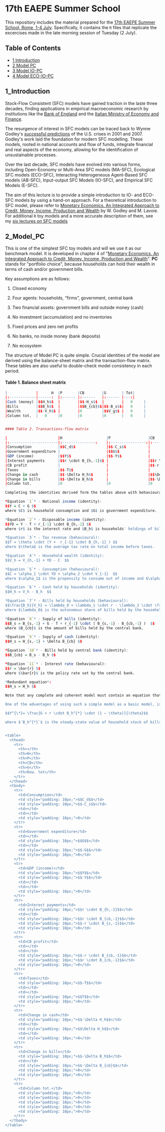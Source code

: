 # 17th EAEPE Summer School

This repository includes the material prepared for the [17th EAEPE Summer School, Rome, 1-4 July](https://eaepe.org/?page=events&side=summer_school&sub=eaepe_summer_school). Specifically, it contains the `R` files that replicate the excercises made in the late morning session of Tuesday (2 July). 

## Table of Contents

- [1 Introduction](#1_Introduction)
- [2 Model PC](#2_Model_PC)
- [3 Model IO-PC](#3_Model_IO-PC)
- [4 Model ECO-IO-PC](#3_Model_ECO-IO-PC)


## 1_Introduction

Stock-Flow Consistent (SFC) models have gained traction in the laste three decades, finding applications in empirical macroeconomic research by institutions like the [Bank of England](https://www.bankofengland.co.uk/-/media/boe/files/working-paper/2016/a-dynamic-model-of-financial-balances-for-the-uk) and the [Italian Ministry of Economy and Finance](https://www.sciencedirect.com/science/article/abs/pii/S0264999322003509).

The resurgence of interest in SFC models can be traced back to Wynne Godley's [successful predictions](https://www.levyinstitute.org/publications/seven-unsustainable-processes) of the U.S. crises in 2001 and 2007. Godley's work laid the foundation for modern SFC modelling. These models, rooted in national accounts and flow of funds, integrate financial and real aspects of the economy, allowing for the identification of unsustainable processes.

Over the last decade, SFC models have evolved into various forms, including Open-Economy or Multi-Area SFC models (MA-SFC), Ecological SFC models (ECO-SFC), Interacting Heterogeneous Agent-Based SFC models (AB-SFC), Input-output SFC Models (IO-SFC), and Empirical SFC Models (E-SFC).

The aim of this lecture is to provide a simple introduction to IO- and ECO-SFC models by using a hand-on approach. For a theoretical introduction to SFC model, please refer to [Monetary Economics. An Integrated Approach to Credit, Money, Income, Production and Wealth](https://link.springer.com/book/10.1007/978-1-137-08599-3) by W. Godley and M. Lavoie. For additional `R` toy models and a more accurate description of them, see my [six lectures on SFC models](https://github.com/marcoverpas/Six_lectures_on_sfc_models)

## 2_Model_PC

This is one of the simplest SFC toy models and will we use it as our benchmark model. It is developed in chapter 4 of "[Monetary Economics. An Integrated Approach to Credit, Money, Income, Production and Wealth](https://link.springer.com/book/10.1007/978-1-137-08599-3)". **PC** stands for "portfolio choice", because households can hold their wealth in terms of cash and/or government bills.

Key assumptions are as follows:

1. Closed economy

1. Four agents: households, “firms”, government, central bank

1. Two financial assets: government bills and outside money (cash)

1. No investment (accumulation) and no inventories

1. Fixed prices and zero net profits

1. No banks, no inside money (bank deposits)

1. No ecosystem

The structure of Model PC is quite simple. Crucial identities of the model are derived using the balance-sheet matrix and the transaction-flow matrix. These tables are also useful to double-check model consistency in each period. 

#### Table 1. Balance sheet matrix  

```R
|             |      H  |P       |CB        |G       | Tot|
|:------------|------:  |:------ |:------   |:------ |---:|
|Cash (money) |$$H_h$$  |        |$$-H_s$$  |        |   0     |
|Bills        |$$B_h$$  |        |$$B_{cb}$$|$$-B_s$$|   0     |
|Wealth       |$$-V_h$$ |        |0         |$$V_g$$ |   0     |
|Column tot.  |   0     |0       |0         |0       |   0     |


#### Table 2. Transactions-flow matrix  

|                       |H                    |P                 |CB                       |G                    | Row. tot |
|:----------------------|:---------------:    |:----------------:|:--------------:         |:--------------:     |:-------: |
|Consumption            |$$C_d$$              |$$-C_s$$          |                         |                     |   0      |
|Government expenditure |                     |$$G$$             |                         |$$-G$$               |   0      |
|GDP (income)           |$$Y$$                |$$-Y$$            |                         |                     |   0      |
|Interest payments      |$$r \cdot B_{h,-1}$$ |                  |$$r \cdot B_{cb,-1}$$    |$$-r \cdot B_{s,-1}$$|   0      |
|CB profit              |                     |                  |$$-r \cdot B_{cb,-1}$$   |$$r \cdot B_{cb,-1}$$|   0      |
|Taxes                  |$$-T$$               |                  |                         |$$T$$                |   0      |
|Change in cash         |$$-\Delta H_h$$      |                  |$$\Delta H_h$$           |                     |   0      |
|Change in bills        |$$-\Delta B_h$$      |                  |$$-\Delta B_{cb}$$       |0                    |   0      |
|Column tot.            |0                    |0                 |0                        |0                    |   0      |

Completing the identities derived form the tables above with behavioural equations for taxes, consumption, demand for bills, and the interest rate, we obtain the following system of difference equations:

*Equation `1`* - National income (identity): 
$$Y = C + G $$
where $C$ is household consumption and $G$ is government expenditure.

*Equation `2`* - Disposable income (identity):
$$YD = Y - T + r_{-1} \cdot B_{h,-1} $$
where $r$ is the interest rate and $B_h$ is households' holdings of bills. The subscript $-1$ stands for lagged variable.

*Equation `3`* - Tax revenue (behavioural):
$$T = \theta \cdot (Y +  r_{-1} \cdot B_{h,-1} ) $$
where $\theta$ is the average tax rate on total income before taxes.

*Equation `4`* - Household wealth (identity):
$$V_h = V_{h,-1} + YD - C  $$

*Equation `5`* - Consumption (hehavioural):
$$C = \alpha_1 \cdot YD + \alpha_2 \cdot V_{-1}  $$
where $\alpha_1$ is the propensity to consume out of income and $\alpha_2$ is the propensity to consume out of wealth.

*Equation `6`* - Cash held by households (identity):
$$H_h = V_h - B_h  $$

*Equation `7`* - Bills held by households (behavioural):
$$\frac{B_h}{V_h} = \lambda_0 + \lambda_1 \cdot r - \lambda_2 \cdot \frac{YD}{V_h}  $$
where $\lambda_0$ is the autonomous share of bills held by the households, $\lambda_1$ is the elasticity to the interest rate, and $\lambda_2$ captures households' liquidity preference.

*Equation `8`* - Supply of bills (identity):
$$B_s = B_{s,-1} + G - T + r_{-1} \cdot ( B_{s,-1} - B_{cb,-1} )  $$
where $B_{cb}$ is the amount of bills held by the central bank.

*Equation `9`* - Supply of cash (identity):
$$H_s = H_{s,-1} + \Delta B_{cb} $$

*Equation `10`* - Bills held by central bank (identity):
$$B_{cb} = B_s - B_h $$

*Equation `11`* - Interest rate (behavioural):
$$r = \bar{r} $$
where $\bar{r}$ is the policy rate set by the central bank.

*Redundant equation*:
$$H_s = H_h $$

Note that any complete and coherent model must contain an equation that is *redundant*, meaning that it is logically implied by all the others (*Walras' Law*). This equation must be excluded from the model, which is the reason it is sometimes called the *hidden equation*. However, it can be conveniently used to double-check the consistency of the model.

One of the advantages of using such a simple model as a basic model, is that we can calculate the (quasi) steady state solution for national income $`Y`$. We can do that by observing that in the steady state there must be no saving ($`C=YD`$) and household holdings of bills are stable ($`B_{h,−1}=B_h=B_h^{*}`$). Using these conditions and equations (2) and (3) in $`Y`$, we otain: 

$$Y^{\*}= \frac{G + r \cdot B_h^{*} \cdot (1 − \theta)}{\theta}$$

where $`B_h^{*}`$ is the steady-state value of household stock of bills.


<table>
  <thead>
    <tr>
      <th></th>
      <th>H</th>
      <th>P</th>
      <th>CB</th>
      <th>G</th>
      <th>Row. tot</th>
    </tr>
  </thead>
  <tbody>
    <tr>
      <td>Consumption</td>
      <td style="padding: 10px;">$$C_d$$</td>
      <td style="padding: 10px;">$$-C_s$$</td>
      <td></td>
      <td></td>
      <td style="padding: 10px;">0</td>
    </tr>
    <tr>
      <td>Government expenditure</td>
      <td></td>
      <td style="padding: 10px;">$$G$$</td>
      <td></td>
      <td style="padding: 10px;">$$-G$$</td>
      <td style="padding: 10px;">0</td>
    </tr>
    <tr>
      <td>GDP (income)</td>
      <td style="padding: 10px;">$$Y$$</td>
      <td style="padding: 10px;">$$-Y$$</td>
      <td></td>
      <td></td>
      <td style="padding: 10px;">0</td>
    </tr>
    <tr>
      <td>Interest payments</td>
      <td style="padding: 10px;">$$r \cdot B_{h,-1}$$</td>
      <td></td>
      <td style="padding: 10px;">$$r \cdot B_{cb,-1}$$</td>
      <td style="padding: 10px;">$$-r \cdot B_{s,-1}$$</td>
      <td style="padding: 10px;">0</td>
    </tr>
    <tr>
      <td>CB profit</td>
      <td></td>
      <td></td>
      <td style="padding: 10px;">$$-r \cdot B_{cb,-1}$$</td>
      <td style="padding: 10px;">$$r \cdot B_{cb,-1}$$</td>
      <td style="padding: 10px;">0</td>
    </tr>
    <tr>
      <td>Taxes</td>
      <td style="padding: 10px;">$$-T$$</td>
      <td></td>
      <td></td>
      <td style="padding: 10px;">$$T$$</td>
      <td style="padding: 10px;">0</td>
    </tr>
    <tr>
      <td>Change in cash</td>
      <td style="padding: 10px;">$$-\Delta H_h$$</td>
      <td></td>
      <td style="padding: 10px;">$$\Delta H_h$$</td>
      <td></td>
      <td style="padding: 10px;">0</td>
    </tr>
    <tr>
      <td>Change in bills</td>
      <td style="padding: 10px;">$$-\Delta B_h$$</td>
      <td></td>
      <td style="padding: 10px;">$$-\Delta B_{cb}$$</td>
      <td style="padding: 10px;">0</td>
      <td style="padding: 10px;">0</td>
    </tr>
    <tr>
      <td>Column tot.</td>
      <td style="padding: 10px;">0</td>
      <td style="padding: 10px;">0</td>
      <td style="padding: 10px;">0</td>
      <td style="padding: 10px;">0</td>
      <td style="padding: 10px;">0</td>
    </tr>
  </tbody>
</table>
